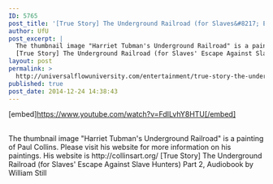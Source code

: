 ```yaml
---
ID: 5765
post_title: '[True Story] The Underground Railroad (for Slaves&#8217; Escape Against Slave Hunters) Part 2,'
author: UfU
post_excerpt: |
  The thumbnail image "Harriet Tubman's Underground Railroad" is a painting of Paul Collins. Please visit his website for more information on his paintings. His website is http://collinsart.org/
  [True Story] The Underground Railroad (for Slaves' Escape Against Slave Hunters) Part 2, Audiobook by William Still
layout: post
permalink: >
  http://universalflowuniversity.com/entertainment/true-story-the-underground-railroad-for-slaves-escape-against-slave-hunters-part-2/
published: true
post_date: 2014-12-24 14:38:43
---
```

[embed]https://www.youtube.com/watch?v=FdILvhY8HTU[/embed]</br></br>
<p>The thumbnail image "Harriet Tubman's Underground Railroad" is a painting of Paul Collins. Please visit his website for more information on his paintings. His website is http://collinsart.org/   
[True Story] The Underground Railroad (for Slaves' Escape Against Slave Hunters) Part 2, Audiobook by William Still</p>
